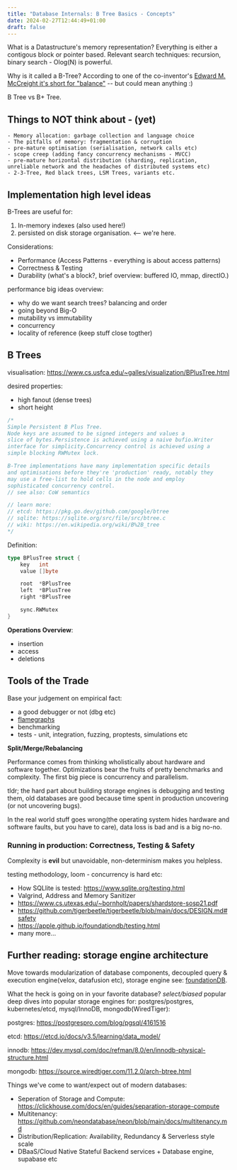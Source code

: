 ```yaml
---
title: "Database Internals: B Tree Basics - Concepts"
date: 2024-02-27T12:44:49+01:00
draft: false
---
```


What is a Datastructure's memory representation? Everything is either a contigous block or pointer based.
Relevant search techniques: recursion, binary search - Olog(N) is powerful.

Why is it called a B-Tree? According to one of the co-inventor's [Edward M. McCreight it's short for "balance"](https://vimeo.com/73357851) -- but could mean anything :)

B Tree vs B+ Tree.

## Things to NOT think about - (yet)
```
- Memory allocation: garbage collection and language choice
- The pitfalls of memory: fragmentation & corruption
- pre-mature optimisation (serialisation, network calls etc)
- scope creep (adding fancy concurrency mechanisms - MVCC)
- pre-mature horizontal distribution (sharding, replication, unreliable network and the headaches of distributed systems etc)
- 2-3-Tree, Red black trees, LSM Trees, variants etc.
```

## Implementation high level ideas

B-Trees are useful for:
1. In-memory indexes (also used here!)
2. persisted on disk storage organisation. <-- we're here.

Considerations:
- Performance (Access Patterns - everything is about access patterns)
- Correctness & Testing
- Durability (what's a block?, brief overview: buffered IO, mmap, directIO.)

performance big ideas overview:
- why do we want search trees? balancing and order
- going beyond Big-O
- mutability vs immutability
- concurrency
- locality of reference (keep stuff close togther)

## B Trees
visualisation: 
https://www.cs.usfca.edu/~galles/visualization/BPlusTree.html

desired properties:
- high fanout (dense trees)
- short height

```go
/*
Simple Persistent B Plus Tree.
Node keys are assumed to be signed integers and values a
slice of bytes.Persistence is achieved using a naive bufio.Writer 
interface for simplicity.Concurrency control is achieved using a
simple blocking RWMutex lock.

B-Tree implementations have many implementation specific details 
and optimisations before they're 'production' ready, notably they 
may use a free-list to hold cells in the node and employ 
sophisticated concurrency control.
// see also: CoW semantics

// learn more:
// etcd: https://pkg.go.dev/github.com/google/btree
// sqlite: https://sqlite.org/src/file/src/btree.c
// wiki: https://en.wikipedia.org/wiki/B%2B_tree
*/
```

Definition:

```go
type BPlusTree struct {
	key   int
	value []byte

	root  *BPlusTree
	left  *BPlusTree
	right *BPlusTree

	sync.RWMutex
}
```

**Operations Overview**:
- insertion
- access
- deletions

## Tools of the Trade
Base your judgement on empirical fact:

- a good debugger or not (dbg etc)
- [flamegraphs](https://www.brendangregg.com/FlameGraphs/cpuflamegraphs.html)
- benchmarking
- tests - unit, integration, fuzzing, proptests, simulations etc


**Split/Merge/Rebalancing**

Performance comes from thinking wholistically about hardware and software together.
Optimizations bear the fruits of pretty benchmarks and complexity.
The first big piece is concurrency and parallelism.

tldr; the hard part about building storage engines is debugging and testing them, old databases are good because time spent in production uncovering (or not uncovering bugs).

In the real world stuff goes wrong(the operating system hides hardware and software faults, but you have to care), data loss is bad and is a big no-no.

### Running in production: Correctness, Testing & Safety
Complexity is **evil** but unavoidable, non-determinism makes you helpless.

testing methodology, loom - concurrency is hard etc:
- How SQLlite is tested: https://www.sqlite.org/testing.html
- Valgrind, Address and Memory Sanitizer
- https://www.cs.utexas.edu/~bornholt/papers/shardstore-sosp21.pdf
- https://github.com/tigerbeetle/tigerbeetle/blob/main/docs/DESIGN.md#safety
- https://apple.github.io/foundationdb/testing.html
- many more...

## Further reading: storage engine architecture
Move towards modularization of database components, decoupled query & execution engine(velox, datafusion etc), storage engine see: [foundationDB](https://apple.github.io/foundationdb/layer-concept.html).

What the heck is going on in your favorite database? _select/biased_ popular deep dives into 
popular storage engines for: postgres/postgres, kubernetes/etcd, mysql/InnoDB, mongodb(WiredTiger):

postgres:
https://postgrespro.com/blog/pgsql/4161516

etcd: https://etcd.io/docs/v3.5/learning/data_model/

innodb: https://dev.mysql.com/doc/refman/8.0/en/innodb-physical-structure.html

mongodb: https://source.wiredtiger.com/11.2.0/arch-btree.html

Things we've come to want/expect out of modern databases:
- Seperation of Storage and Compute: https://clickhouse.com/docs/en/guides/separation-storage-compute
- Multitenancy: https://github.com/neondatabase/neon/blob/main/docs/multitenancy.md
- Distribution/Replication: Availability, Redundancy & Serverless style scale
- DBaaS/Cloud Native Stateful Backend services + Database engine, supabase etc
